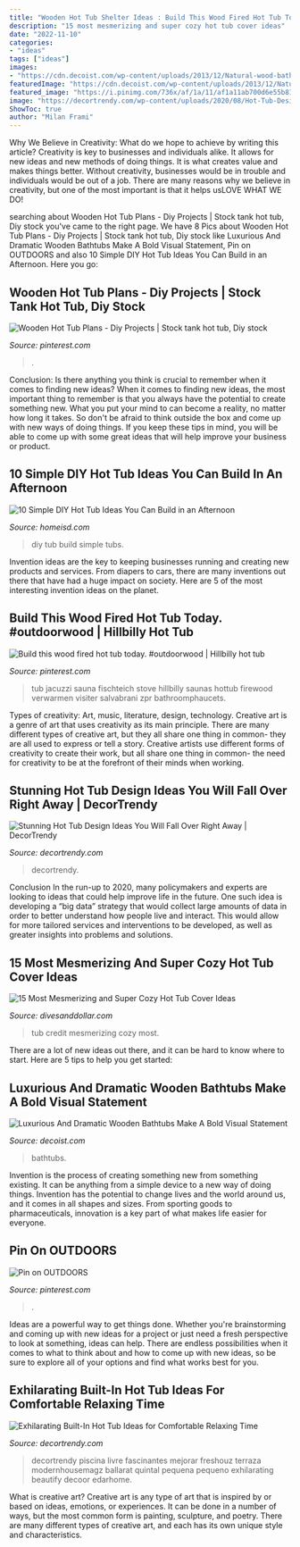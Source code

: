 ```yaml
---
title: "Wooden Hot Tub Shelter Ideas : Build This Wood Fired Hot Tub Today. #outdoorwood"
description: "15 most mesmerizing and super cozy hot tub cover ideas"
date: "2022-11-10"
categories:
- "ideas"
tags: ["ideas"]
images:
- "https://cdn.decoist.com/wp-content/uploads/2013/12/Natural-wood-bathtub-idea.jpg"
featuredImage: "https://cdn.decoist.com/wp-content/uploads/2013/12/Natural-wood-bathtub-idea.jpg"
featured_image: "https://i.pinimg.com/736x/af/1a/11/af1a11ab700d6e55b815fa2616748866.jpg"
image: "https://decortrendy.com/wp-content/uploads/2020/08/Hot-Tub-Design-4.jpg"
ShowToc: true
author: "Milan Frami"
---
```



Why We Believe in Creativity: What do we hope to achieve by writing this article?
Creativity is key to businesses and individuals alike. It allows for new ideas and new methods of doing things. It is what creates value and makes things better. Without creativity, businesses would be in trouble and individuals would be out of a job. There are many reasons why we believe in creativity, but one of the most important is that it helps usLOVE WHAT WE DO!

	

		
searching about Wooden Hot Tub Plans - Diy Projects | Stock tank hot tub, Diy stock you've came to the right page. We have 8 Pics about Wooden Hot Tub Plans - Diy Projects | Stock tank hot tub, Diy stock like Luxurious And Dramatic Wooden Bathtubs Make A Bold Visual Statement, Pin on OUTDOORS and also 10 Simple DIY Hot Tub Ideas You Can Build in an Afternoon. Here you go:
		
    
## Wooden Hot Tub Plans - Diy Projects | Stock Tank Hot Tub, Diy Stock

<img loading=lazy src="https://i.pinimg.com/736x/c3/91/33/c39133aab6a7553ab0ba87faa722da4f.jpg" onerror="this.onerror=null;this.src='https://tse2.mm.bing.net/th?id=OIP.6zoDVI-e6DK29fJrrT-TDAHaEK&amp;pid=15.1';" alt="Wooden Hot Tub Plans - Diy Projects | Stock tank hot tub, Diy stock">

_Source: pinterest.com_

>. 

	

Conclusion: Is there anything you think is crucial to remember when it comes to finding new ideas?
When it comes to finding new ideas, the most important thing to remember is that you always have the potential to create something new. What you put your mind to can become a reality, no matter how long it takes. So don't be afraid to think outside the box and come up with new ways of doing things. If you keep these tips in mind, you will be able to come up with some great ideas that will help improve your business or product.

    
## 10 Simple DIY Hot Tub Ideas You Can Build In An Afternoon

<img loading=lazy src="https://homeisd.com/wp-content/uploads/2019/06/diy-hot-tubs.jpg" onerror="this.onerror=null;this.src='https://tse3.mm.bing.net/th?id=OIP.tMwJbFfL6J0j9E0fRKNvcgHaHa&amp;pid=15.1';" alt="10 Simple DIY Hot Tub Ideas You Can Build in an Afternoon">

_Source: homeisd.com_

>diy tub build simple tubs. 

	

Invention ideas are the key to keeping businesses running and creating new products and services. From diapers to cars, there are many inventions out there that have had a huge impact on society. Here are 5 of the most interesting invention ideas on the planet.

    
## Build This Wood Fired Hot Tub Today. #outdoorwood | Hillbilly Hot Tub

<img loading=lazy src="https://i.pinimg.com/736x/af/1a/11/af1a11ab700d6e55b815fa2616748866.jpg" onerror="this.onerror=null;this.src='https://tse2.mm.bing.net/th?id=OIP.U2Vdr93y0UdeLHiUQCqMWgHaJ4&amp;pid=15.1';" alt="Build this wood fired hot tub today. #outdoorwood | Hillbilly hot tub">

_Source: pinterest.com_

>tub jacuzzi sauna fischteich stove hillbilly saunas hottub firewood verwarmen visiter salvabrani zpr bathroomphaucets. 

	

Types of creativity: Art, music, literature, design, technology.
Creative art is a genre of art that uses creativity as its main principle. There are many different types of creative art, but they all share one thing in common- they are all used to express or tell a story. Creative artists use different forms of creativity to create their work, but all share one thing in common- the need for creativity to be at the forefront of their minds when working.

    
## Stunning Hot Tub Design Ideas You Will Fall Over Right Away | DecorTrendy

<img loading=lazy src="https://decortrendy.com/wp-content/uploads/2020/08/Hot-Tub-Design-4.jpg" onerror="this.onerror=null;this.src='https://tse2.mm.bing.net/th?id=OIP.zan2JFfC5-xUT9L2_RKBiQHaJ4&amp;pid=15.1';" alt="Stunning Hot Tub Design Ideas You Will Fall Over Right Away | DecorTrendy">

_Source: decortrendy.com_

>decortrendy. 

	

Conclusion
In the run-up to 2020, many policymakers and experts are looking to ideas that could help improve life in the future. One such idea is developing a “big data” strategy that would collect large amounts of data in order to better understand how people live and interact. This would allow for more tailored services and interventions to be developed, as well as greater insights into problems and solutions.

    
## 15 Most Mesmerizing And Super Cozy Hot Tub Cover Ideas

<img loading=lazy src="https://www.divesanddollar.com/wp-content/uploads/2017/04/Hot-Tub-Cover-13.jpg" onerror="this.onerror=null;this.src='https://tse4.mm.bing.net/th?id=OIP._1FZPbYrDxocuf92uEi2ogHaGe&amp;pid=15.1';" alt="15 Most Mesmerizing and Super Cozy Hot Tub Cover Ideas">

_Source: divesanddollar.com_

>tub credit mesmerizing cozy most. 

	

There are a lot of new ideas out there, and it can be hard to know where to start. Here are 5 tips to help you get started: 

    
## Luxurious And Dramatic Wooden Bathtubs Make A Bold Visual Statement

<img loading=lazy src="https://cdn.decoist.com/wp-content/uploads/2013/12/Natural-wood-bathtub-idea.jpg" onerror="this.onerror=null;this.src='https://tse3.mm.bing.net/th?id=OIP.2ub32WyVm79FBeqBGl-iOwHaE4&amp;pid=15.1';" alt="Luxurious And Dramatic Wooden Bathtubs Make A Bold Visual Statement">

_Source: decoist.com_

>bathtubs. 

	

Invention is the process of creating something new from something existing. It can be anything from a simple device to a new way of doing things. Invention has the potential to change lives and the world around us, and it comes in all shapes and sizes. From sporting goods to pharmaceuticals, innovation is a key part of what makes life easier for everyone.

    
## Pin On OUTDOORS

<img loading=lazy src="https://i.pinimg.com/736x/f6/ce/eb/f6ceebe23d40c0fdef586ca4141c729c.jpg" onerror="this.onerror=null;this.src='https://tse3.mm.bing.net/th?id=OIP.F8PFdLGTYkuJROGyTnQ99gHaJ2&amp;pid=15.1';" alt="Pin on OUTDOORS">

_Source: pinterest.com_

>. 

	

Ideas are a powerful way to get things done. Whether you're brainstorming and coming up with new ideas for a project or just need a fresh perspective to look at something, ideas can help. There are endless possibilities when it comes to what to think about and how to come up with new ideas, so be sure to explore all of your options and find what works best for you.

    
## Exhilarating Built-In Hot Tub Ideas For Comfortable Relaxing Time

<img loading=lazy src="https://decortrendy.com/wp-content/uploads/2020/01/built-in-hot-tub-4.jpg" onerror="this.onerror=null;this.src='https://tse4.mm.bing.net/th?id=OIP.x0m9sBjm6MmJF-R9xIGWagHaK0&amp;pid=15.1';" alt="Exhilarating Built-In Hot Tub Ideas for Comfortable Relaxing Time">

_Source: decortrendy.com_

>decortrendy piscina livre fascinantes mejorar freshouz terraza modernhousemagz ballarat quintal pequena pequeno exhilarating beautify decoor edarhome. 

	

What is creative art?
Creative art is any type of art that is inspired by or based on ideas, emotions, or experiences. It can be done in a number of ways, but the most common form is painting, sculpture, and poetry. There are many different types of creative art, and each has its own unique style and characteristics.

